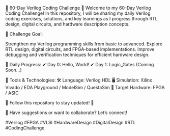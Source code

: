 📌 60-Day Verilog Coding Challenge 🚀
Welcome to my 60-Day Verilog Coding Challenge! In this repository, I will be sharing my daily Verilog coding exercises, solutions, and key learnings as I progress through RTL design, digital circuits, and hardware description concepts.

🔹 Challenge Goal:

Strengthen my Verilog programming skills from basic to advanced.
Explore RTL design, digital circuits, and FPGA-based implementations.
Improve debugging and verification techniques for efficient hardware design.

🔹 Daily Progress:
✔ Day 0: Hello, World!
✔ Day 1: Logic_Gates (Coming Soon...)


🔹 Tools & Technologies:
🛠 Language: Verilog HDL
🖥 Simulation: Xilinx Vivado / EDA Playground / ModelSim / QuestaSim 
📡 Target Hardware: FPGA / ASIC

📌 Follow this repository to stay updated! 🚀

💬 Have suggestions or want to collaborate? Let’s connect!

#Verilog #FPGA #VLSI #HardwareDesign #DigitalDesign #RTL #CodingChallenge

